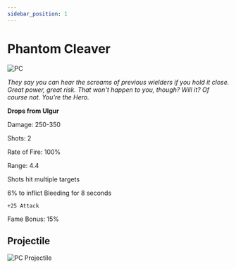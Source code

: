 ```yaml
---
sidebar_position: 1
---
```


# Phantom Cleaver

![PC](https://vwiki.valorserver.com/api/item/picture/phantom%20cleaver)

<i>They say you can hear the screams of previous wielders if you hold it close. Great power, great risk. That won't happen to you, though? Will it? Of course not. You're the Hero.</i>

**Drops from Ulgur**

Damage: 250-350

Shots: 2

Rate of Fire: 100%

Range: 4.4

Shots hit multiple targets

6% to inflict Bleeding for 8 seconds

    +25 Attack
    
Fame Bonus: 15%

## Projectile

![PC Projectile](https://cdn.discordapp.com/attachments/948448304574910534/948448969028153394/unknown.png)

